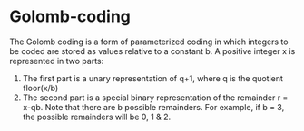 # Golomb-coding
The Golomb coding is a form of parameterized coding in which integers to be coded are stored as values relative to a constant b.
A positive integer x is represented in two parts:
  1. The first part is a unary representation of q+1, where q is the quotient floor(x/b)
  2. The second part is a special binary representation of the remainder r = x-qb. Note that there are b possible remainders. For example,   if b = 3, the possible remainders will be 0, 1 & 2.
